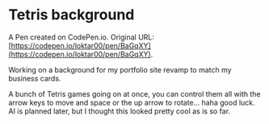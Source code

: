 # Tetris background

A Pen created on CodePen.io. Original URL: [https://codepen.io/loktar00/pen/BaGqXY](https://codepen.io/loktar00/pen/BaGqXY).

Working on a background for my portfolio site revamp to match my business cards.

A bunch of Tetris games going on at once, you can control them all with the arrow keys to move and space or the up arrow to rotate... haha good luck.  AI is planned later, but I thought this looked pretty cool as is so far.
